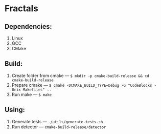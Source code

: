 # Fractals

## Dependencies:

1. Linux
3. GCC
4. CMake

## Build:

1. Create folder from cmake — `$ mkdir -p cmake-build-release && cd cmake-build-release`
2. Prepare cmake — `$ cmake -DCMAKE_BUILD_TYPE=Debug -G "CodeBlocks - Unix Makefiles" ..`
3. Run make — `$ make`

## Using:

1. Generate tests — `./utils/generate-tests.sh`
2. Run detector — `cmake-build-release/detector`
